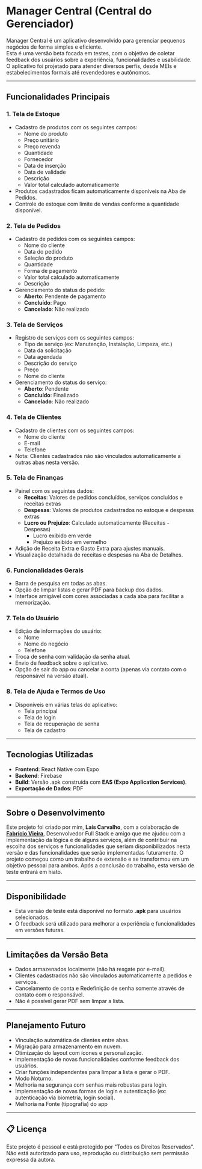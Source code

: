 # Manager Central (Central do Gerenciador)

Manager Central é um aplicativo desenvolvido para gerenciar pequenos negócios de forma simples e eficiente.  
Esta é uma versão beta focada em testes, com o objetivo de coletar feedback dos usuários sobre a experiência, funcionalidades e usabilidade. O aplicativo foi projetado para atender diversos perfis, desde MEIs e estabelecimentos formais até revendedores e autônomos.

---

## Funcionalidades Principais

### 1. **Tela de Estoque**
- Cadastro de produtos com os seguintes campos:
  - Nome do produto
  - Preço unitário
  - Preço revenda
  - Quantidade
  - Fornecedor
  - Data de inserção
  - Data de validade
  - Descrição
  - Valor total calculado automaticamente
- Produtos cadastrados ficam automaticamente disponíveis na Aba de Pedidos.
- Controle de estoque com limite de vendas conforme a quantidade disponível.

### 2. **Tela de Pedidos**
- Cadastro de pedidos com os seguintes campos:
  - Nome do cliente
  - Data do pedido
  - Seleção do produto
  - Quantidade
  - Forma de pagamento
  - Valor total calculado automaticamente
  - Descrição
- Gerenciamento do status do pedido:
  - **Aberto**: Pendente de pagamento
  - **Concluído**: Pago
  - **Cancelado**: Não realizado

### 3. **Tela de Serviços**
- Registro de serviços com os seguintes campos:
  - Tipo de serviço (ex: Manutenção, Instalação, Limpeza, etc.)
  - Data da solicitação
  - Data agendada
  - Descrição do serviço
  - Preço
  - Nome do cliente
- Gerenciamento do status do serviço:
  - **Aberto**: Pendente
  - **Concluído**: Finalizado
  - **Cancelado**: Não realizado

### 4. **Tela de Clientes**
- Cadastro de clientes com os seguintes campos:
  - Nome do cliente
  - E-mail
  - Telefone
- Nota: Clientes cadastrados não são vinculados automaticamente a outras abas nesta versão.

### 5. **Tela de Finanças**
- Painel com os seguintes dados:
  - **Receitas**: Valores de pedidos concluídos, serviços concluídos e receitas extras
  - **Despesas**: Valores de produtos cadastrados no estoque e despesas extras
  - **Lucro ou Prejuízo**: Calculado automaticamente (Receitas - Despesas)
      - Lucro exibido em verde
      - Prejuízo exibido em vermelho
- Adição de Receita Extra e Gasto Extra para ajustes manuais.
- Visualização detalhada de receitas e despesas na Aba de Detalhes.

### 6. **Funcionalidades Gerais**
- Barra de pesquisa em todas as abas.
- Opção de limpar listas e gerar PDF para backup dos dados.
- Interface amigável com cores associadas a cada aba para facilitar a memorização.

### 7. **Tela do Usuário**
- Edição de informações do usuário:
  - Nome
  - Nome do negócio
  - Telefone
- Troca de senha com validação da senha atual.
- Envio de feedback sobre o aplicativo.
- Opção de sair do app ou cancelar a conta (apenas via contato com o responsável na versão atual).

### 8. **Tela de Ajuda e Termos de Uso**
- Disponíveis em várias telas do aplicativo:
  - Tela principal
  - Tela de login
  - Tela de recuperação de senha
  - Tela de cadastro

---

## Tecnologias Utilizadas
- **Frontend**: React Native com Expo
- **Backend**: Firebase
- **Build**: Versão .apk construída com **EAS (Expo Application Services)**.
- **Exportação de Dados**: PDF

---

## Sobre o Desenvolvimento
Este projeto foi criado por mim, **Laís Carvalho**, com a colaboração de **[Fabrício Vieira](https://github.com/vieira-fabricio)**, Desenvolvedor Full Stack e amigo que me ajudou com a implementação da lógica e de alguns serviços, além de contribuir na escolha dos serviços e funcionalidades que seriam disponibilizados nesta versão e das funcionalidades que serão implementadas futuramente. O projeto começou como um trabalho de extensão e se transformou em um objetivo pessoal para ambos. Após a conclusão do trabalho, esta versão de teste entrará em hiato.

---

## Disponibilidade
- Esta versão de teste está disponível no formato **.apk** para usuários selecionados.  
- O feedback será utilizado para melhorar a experiência e funcionalidades em versões futuras.

---

## Limitações da Versão Beta
- Dados armazenados localmente (não há resgate por e-mail).
- Clientes cadastrados não são vinculados automaticamente a pedidos e serviços.
- Cancelamento de conta e Redefinição de senha somente através de contato com o responsável.
- Não é possível gerar PDF sem limpar a lista.

---

## Planejamento Futuro
- Vinculação automática de clientes entre abas.
- Migração para armazenamento em nuvem.
- Otimização do layout com ícones e personalização.
- Implementação de novas funcionalidades conforme feedback dos usuários.
- Criar funções independentes para limpar a lista e gerar o PDF.
- Modo Noturno.
- Melhoria na segurança com senhas mais robustas para login.
- Implementação de novas formas de login e autenticação (ex: autenticação via biometria, login social).
- Melhoria na Fonte (tipografia) do app


---

## 📋 Licença
Este projeto é pessoal e está protegido por "Todos os Direitos Reservados".  
Não está autorizado para uso, reprodução ou distribuição sem permissão expressa da autora.
